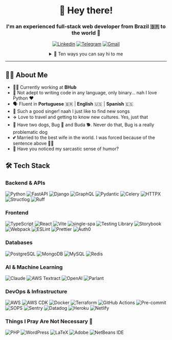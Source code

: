 <div align="center">

# 🤟 Hey there!

### I'm an experienced full-stack web developer from Brazil 🇧🇷 to the world 🚀

[![Linkedin](https://img.shields.io/badge/LinkedIn-0077B5?style=for-the-badge&logo=linkedin&logoColor=white)](https://www.linkedin.com/in/willian-morais/)
[![Telegram](https://img.shields.io/badge/Telegram-2CA5E0?style=for-the-badge&logo=telegram&logoColor=white)](https://t.me/wmorais90)
[![Gmail](https://img.shields.io/badge/Gmail-D14836?style=for-the-badge&logo=gmail&logoColor=white)](mailto:williandmorais@gmail.com)

<details>
<summary>💬 Ten ways you can say hi to me</summary>
<br>

1. Hi, honeybunch!
2. What's crackin'?
3. Howdy, howdy, howdy!
4. Ghostbusters, whatya want?
5. I'm Batman.
6. Hello, who's there, I'm talking.
7. Hello, sunshine!
8. What's kickin', little chicken?
9. My name's `<your-name>`, and I'm a bad guy.
10. 'Ello, gov'nor!

</details>

</div>

---

## 👨‍💻 About Me

- 🧑‍💻 Currently working at **BHub**
- 🦾 Not adept to writing code in any language, only binary... nah I love Python ❤️
- 🗣️ Fluent in **Portuguese** 🇧🇷 | **English** 🇺🇸 | **Spanish** 🇪🇸
- 🎤 Such a good singer! naah I just like to find new songs
- ✈️ Love to travel and getting to know new cultures. Yes, just that
- 🐾 Have two dogs, Bug 🐛 and Buda 🐕. Never do that, Bug is a really problematic dog
- 💕 Married to the best wife in the world. I was forced because of the sentence above 🤷‍♂️
- 🙈 Have you noticed my sarcastic sense of humor?

## 🛠️ Tech Stack

### Backend & APIs
![Python](https://img.shields.io/badge/python-%2314354C.svg?style=for-the-badge&logo=python&logoColor=white)
![FastAPI](https://img.shields.io/badge/FastAPI-005571?style=for-the-badge&logo=fastapi)
![Django](https://img.shields.io/badge/django-%23092E20.svg?style=for-the-badge&logo=django&logoColor=white)
![GraphQL](https://img.shields.io/badge/-GraphQL-E10098?style=for-the-badge&logo=graphql)
![Pydantic](https://img.shields.io/badge/Pydantic-E92063?style=for-the-badge&logo=pydantic&logoColor=white)
![Celery](https://img.shields.io/badge/Celery-37814A?style=for-the-badge&logo=celery&logoColor=white)
![HTTPX](https://img.shields.io/badge/HTTPX-0891B2?style=for-the-badge&logo=python&logoColor=white)
![Structlog](https://img.shields.io/badge/Structlog-FFD43B?style=for-the-badge&logo=python&logoColor=black)
![Ruff](https://img.shields.io/badge/Ruff-FCC21B?style=for-the-badge&logo=python&logoColor=black)

### Frontend
![TypeScript](https://img.shields.io/badge/typescript-%23007ACC.svg?style=for-the-badge&logo=typescript&logoColor=white)
![React](https://img.shields.io/badge/react-%2320232a.svg?style=for-the-badge&logo=react&logoColor=%2361DAFB)
![Vite](https://img.shields.io/badge/vite-%23646CFF.svg?style=for-the-badge&logo=vite&logoColor=white)
![single-spa](https://img.shields.io/badge/single--spa-%23000000.svg?style=for-the-badge&logo=single-spa&logoColor=white)
![Testing Library](https://img.shields.io/badge/Testing_Library-%23E33332?style=for-the-badge&logo=testing-library&logoColor=white)
![Storybook](https://img.shields.io/badge/Storybook-FF4785?style=for-the-badge&logo=storybook&logoColor=white)
![Webpack](https://img.shields.io/badge/webpack-%238DD6F9.svg?style=for-the-badge&logo=webpack&logoColor=black)
![ESLint](https://img.shields.io/badge/ESLint-4B3263?style=for-the-badge&logo=eslint&logoColor=white)
![Prettier](https://img.shields.io/badge/Prettier-F7B93E?style=for-the-badge&logo=prettier&logoColor=black)
![Auth0](https://img.shields.io/badge/Auth0-EB5424?style=for-the-badge&logo=auth0&logoColor=white)

### Databases
![PostgreSQL](https://img.shields.io/badge/postgres-%23316192.svg?style=for-the-badge&logo=postgresql&logoColor=white)
![MongoDB](https://img.shields.io/badge/MongoDB-%234ea94b.svg?style=for-the-badge&logo=mongodb&logoColor=white)
![MySQL](https://img.shields.io/badge/mysql-%234479A1.svg?style=for-the-badge&logo=mysql&logoColor=white)
![Redis](https://img.shields.io/badge/redis-%23DD0031.svg?style=for-the-badge&logo=redis&logoColor=white)

### AI & Machine Learning
![Claude](https://img.shields.io/badge/Claude_Code-191919?style=for-the-badge&logo=anthropic&logoColor=white)
![AWS Textract](https://img.shields.io/badge/AWS_Textract-FF9900?style=for-the-badge&logo=amazon-aws&logoColor=white)
![OpenAI](https://img.shields.io/badge/OpenAI-412991?style=for-the-badge&logo=openai&logoColor=white)
![Parlant](https://img.shields.io/badge/Parlant-4A90E2?style=for-the-badge&logo=ai&logoColor=white)

### DevOps & Infrastructure
![AWS](https://img.shields.io/badge/AWS-%23FF9900.svg?style=for-the-badge&logo=amazon-aws&logoColor=white)
![AWS CDK](https://img.shields.io/badge/AWS_CDK-%23FF9900.svg?style=for-the-badge&logo=amazon-aws&logoColor=white)
![Docker](https://img.shields.io/badge/docker-%230db7ed.svg?style=for-the-badge&logo=docker&logoColor=white)
![Terraform](https://img.shields.io/badge/terraform-%235835CC.svg?style=for-the-badge&logo=terraform&logoColor=white)
![GitHub Actions](https://img.shields.io/badge/GitHub_Actions-2088FF?style=for-the-badge&logo=github-actions&logoColor=white)
![Pre-commit](https://img.shields.io/badge/Pre--commit-FAB040?style=for-the-badge&logo=pre-commit&logoColor=black)
![SOPS](https://img.shields.io/badge/SOPS-000000?style=for-the-badge&logo=mozilla&logoColor=white)
![Sentry](https://img.shields.io/badge/Sentry-%23362D59.svg?style=for-the-badge&logo=sentry&logoColor=white)
![Datadog](https://img.shields.io/badge/Datadog-%23632CA6.svg?style=for-the-badge&logo=datadog&logoColor=white)
![Heroku](https://img.shields.io/badge/heroku-%23430098.svg?style=for-the-badge&logo=heroku&logoColor=white)
![Netlify](https://img.shields.io/badge/netlify-%23000000.svg?style=for-the-badge&logo=netlify&logoColor=#00C7B7)

### Things I Pray Are Not Necessary 🙏
![PHP](https://img.shields.io/badge/php-%23777BB4.svg?style=for-the-badge&logo=php&logoColor=white)
![WordPress](https://img.shields.io/badge/WordPress-%23117AC9.svg?style=for-the-badge&logo=WordPress&logoColor=white)
![LaTeX](https://img.shields.io/badge/latex-%23008080.svg?style=for-the-badge&logo=latex&logoColor=white)
![Adobe](https://img.shields.io/badge/adobe-%23FF0000.svg?style=for-the-badge&logo=adobe&logoColor=white)
![NetBeans IDE](https://img.shields.io/badge/NetBeansIDE-1B6AC6.svg?style=for-the-badge&logo=apache-netbeans-ide&logoColor=white)
